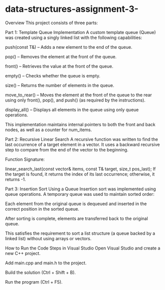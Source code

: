 # data-structures-assignment-3-
Overview
This project consists of three parts:

Part 1: Template Queue Implementation
A custom template queue (Queue<T>) was created using a singly linked list with the following capabilities:

push(const T&) – Adds a new element to the end of the queue.

pop() – Removes the element at the front of the queue.

front() – Retrieves the value at the front of the queue.

empty() – Checks whether the queue is empty.

size() – Returns the number of elements in the queue.

move_to_rear() – Moves the element at the front of the queue to the rear using only front(), pop(), and push() (as required by the instructions).

display_all() – Displays all elements in the queue using only queue operations.

This implementation maintains internal pointers to both the front and back nodes, as well as a counter for num_items.

Part 2: Recursive Linear Search
A recursive function was written to find the last occurrence of a target element in a vector. It uses a backward recursive step to compare from the end of the vector to the beginning.

Function Signature:

linear_search_last(const vector<T>& items, const T& target, size_t pos_last);
If the target is found, it returns the index of its last occurrence; otherwise, it returns -1.

Part 3: Insertion Sort Using a Queue
Insertion sort was implemented using queue operations. A temporary queue was used to maintain sorted order:

Each element from the original queue is dequeued and inserted in the correct position in the sorted queue.

After sorting is complete, elements are transferred back to the original queue.

This satisfies the requirement to sort a list structure (a queue backed by a linked list) without using arrays or vectors.

How to Run the Code
Steps in Visual Studio
Open Visual Studio and create a new C++ project.

Add main.cpp and main.h to the project.

Build the solution (Ctrl + Shift + B).

Run the program (Ctrl + F5).
